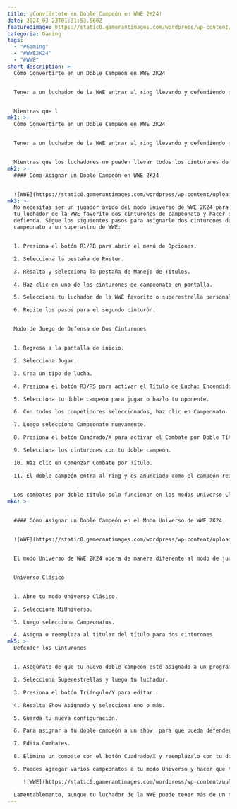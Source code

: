 ```yaml
---
title: ¡Conviértete en Doble Campeón en WWE 2K24!
date: 2024-03-23T01:31:53.560Z
featuredimage: https://static0.gamerantimages.com/wordpress/wp-content/uploads/2024/03/wwe-2k24-bret-hart-entrance-with-the-classic-wwf-and-nwa-belts.jpg?q=50&fit=contain&w=1140&h=&dpr=1.5
categoria: Gaming
tags:
  - "#Gaming"
  - "#WWE2K24"
  - "#WWE"
short-description: >-
  Cómo Convertirte en un Doble Campeón en WWE 2K24


  Tener a un luchador de la WWE entrar al ring llevando y defendiendo dos cinturones fue una característica muy solicitada para la serie WWE 2K. Los desarrolladores escucharon, así que ahora puedes hacer que tu luchador favorito luzca como el campeón dominante llevando ambos cinturones al ring en WWE 2K24.


  Mientras que l
mk1: >-
  Cómo Convertirte en un Doble Campeón en WWE 2K24


  Tener a un luchador de la WWE entrar al ring llevando y defendiendo dos cinturones fue una característica muy solicitada para la serie WWE 2K. Los desarrolladores escucharon, así que ahora puedes hacer que tu luchador favorito luzca como el campeón dominante llevando ambos cinturones al ring en WWE 2K24.


  Mientras que los luchadores no pueden llevar todos los cinturones de campeonato al ring como en AEW Fight Forever, ver a los luchadores acercarse al ring con dos cinturones es un concepto divertido y genial para los aficionados a la lucha libre fantástica. Esta guía te mostrará cómo asignar y defender dos campeonatos en WWE 2K24 en exhibiciones y el modo Universo.
mk2: >-
  #### Cómo Asignar un Doble Campeón en WWE 2K24


  ![WWE](https://static0.gamerantimages.com/wordpress/wp-content/uploads/2024/03/wwe-2k24-bret-hart-with-the-old-school-wwe-and-nwa-belts.jpg?q=50&fit=crop&w=1500&dpr=1.5 "WWE")
mk3: >-
  No necesitas ser un jugador ávido del modo Universo de WWE 2K24 para asignar a
  tu luchador de la WWE favorito dos cinturones de campeonato y hacer que los
  defienda. Sigue los siguientes pasos para asignarle dos cinturones de
  campeonato a un superastro de WWE:


  1. Presiona el botón R1/RB para abrir el menú de Opciones.

  2. Selecciona la pestaña de Roster.

  3. Resalta y selecciona la pestaña de Manejo de Títulos.

  4. Haz clic en uno de los cinturones de campeonato en pantalla.

  5. Selecciona tu luchador de la WWE favorito o superestrella personalizada.

  6. Repite los pasos para el segundo cinturón.


  Modo de Juego de Defensa de Dos Cinturones


  1. Regresa a la pantalla de inicio.

  2. Selecciona Jugar.

  3. Crea un tipo de lucha.

  4. Presiona el botón R3/RS para activar el Título de Lucha: Encendido.

  5. Selecciona tu doble campeón para jugar o hazlo tu oponente.

  6. Con todos los competidores seleccionados, haz clic en Campeonato.

  7. Luego selecciona Campeonato nuevamente.

  8. Presiona el botón Cuadrado/X para activar el Combate por Doble Título: Encendido.

  9. Selecciona los cinturones con tu doble campeón.

  10. Haz clic en Comenzar Combate por Título.

  11. El doble campeón entra al ring y es anunciado como el campeón reinante y defensor de dos cinturones.


  Los combates por doble título solo funcionan en los modos Universo Clásico y Exhibición.
mk4: >-
  

  #### Cómo Asignar un Doble Campeón en el Modo Universo de WWE 2K24


  ![WWE](https://static0.gamerantimages.com/wordpress/wp-content/uploads/2024/03/wwe-2k24-bruno-sammartino-entering-the-ring-as-the-double-champ.jpg?q=50&fit=crop&w=1500&dpr=1.5 "WWE")


  El modo Universo de WWE 2K24 opera de manera diferente al modo de juego, por lo que el doble campeón asignado no retendrá esos cinturones a menos que lo hagas así. Utiliza lo siguiente para asignar un doble campeón en el Modo Universo Clásico:


  Universo Clásico


  1. Abre tu modo Universo Clásico.

  2. Selecciona MiUniverso.

  3. Luego selecciona Campeonatos.

  4. Asigna o reemplaza al titular del título para dos cinturones.
mk5: >-
  Defender los Cinturones


  1. Asegúrate de que tu nuevo doble campeón esté asignado a un programa seleccionando MiUniverso.

  2. Selecciona Superestrellas y luego tu luchador.

  3. Presiona el botón Triángulo/Y para editar.

  4. Resalta Show Asignado y selecciona uno o más.

  5. Guarda tu nueva configuración.

  6. Para asignar a tu doble campeón a un show, para que pueda defender los cinturones, selecciona El Show de Hoy.

  7. Edita Combates.

  8. Elimina un combate con el botón Cuadrado/X y reemplázalo con tu doble campeón y su retador.

  9. Puedes agregar varios campeonatos a tu modo Universo y hacer que tus campeones los defiendan en uno o todos tus programas y PPVs.

     ![WWE](https://static0.gamerantimages.com/wordpress/wp-content/uploads/2024/03/wwe-2k24-assigning-bruno-sammartino-as-a-double-champ-in-universe.jpg?q=50&fit=crop&w=1500&dpr=1.5 "WWE")

  Lamentablemente, aunque tu luchador de la WWE puede tener más de un título, no puedes defender dos cinturones en un solo combate en la versión de Superestrella del modo Universo de WWE 2K24. La IA decide el próximo retador para un título específico según las clasificaciones. Sin embargo, si quieres ver a tu superestrella defender más de un cinturón, puedes volver al modo Clásico seleccionando Opciones y cambiando el estilo de juego actual a Modo Clásico, y luego cambiando cuando estés listo.
---
```

